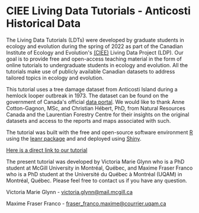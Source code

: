 # CIEE Living Data Tutorials - Anticosti Historical Data

The Living Data Tutorials (LDTs) were developed by graduate students in ecology and evolution during the spring of 2022 as part of the Canadian Institute of Ecology and Evolution's [(CIEE)](https://www.ciee-icee.ca/data.html) Living Data Project (LDP). Our goal is to provide free and open-access teaching material in the form of online tutorials to undergraduate students in ecology and evolution. All the tutorials make use of publicly available Canadian datasets to address tailored topics in ecology and evolution. 

This tutorial uses a tree damage dataset from Anticosti Island during a hemlock looper outbreak in 1973. The dataset can be found on the government of Canada's official [data portal](https://open.canada.ca/data/en/dataset/9dda09b0-649f-4002-b207-7b204eb81cbb). We would like to thank Anne Cotton-Gagnon, MSc, and Christian Hébert, PhD, from Natural Resources Canada and the Laurentian Forestry Centre for their insights on the original datasets and access to the reports and maps associated with such.

The tutorial was built with the free and open-source software environment [R](https://www.r-project.org/) using the [leanr package](https://rstudio.github.io/learnr/) and and deployed using [Shiny](https://shiny.rstudio.com/).

[Here is a direct link to our tutorial](https://vmglynn-ldp.shinyapps.io/LDT_Anticosti_Tutorial/#section-welcome-to-the-living-data-tutorials)

The present tutorial was developed by Victoria Marie Glynn who is a PhD student at McGill University in Montréal, Québec, and Maxime Fraser Franco who is a PhD student at the Université du Québec à Montréal (UQAM) in Montréal, Québec. Please feel free to contact us if you have any question.

Victoria Marie Glynn - victoria.glynn@mail.mcgill.ca

Maxime Fraser Franco - fraser_franco.maxime@courrier.uqam.ca
